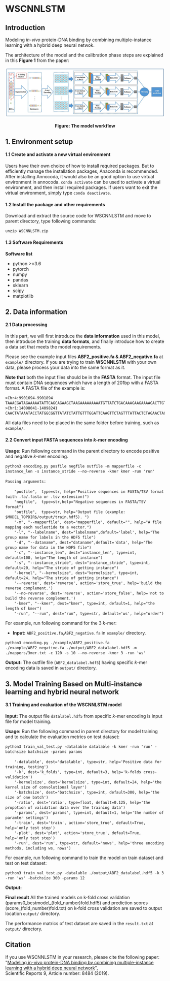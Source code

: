 # WSCNNLSTM
## Introduction
Modeling *in-vivo* protein-DNA binding by combining multiple-instance learning with a hybrid deep neural netwok.

The architecture of the model and the calibration phase steps are explained in this **Figure 1** from the paper:

<p align="center">
<img src="WSCNNLSTM.jpg">
</p>
<p align="center"><b/>Figure: The model workflow</b></p>

## 1. Environment setup

#### 1.1 Create and activate a new virtual environment

Users have their own choice of how to install required packages. But to efficiently manage the installation packages, Anaconda is recommended. After installing Annocoda, it would also be an good option to use virtual environment in annocoda. `conda activate` can be used to activate a virtual environment, and then install required packages. If users want to exit the virtual environment, simply type `conda deactivate`. 

#### 1.2 Install the package and other requirements

Download and extract the source code for WSCNNLSTM and move to parent directory, type following commands:

```
unzip WSCNNLSTM.zip
```
#### 1.3 Software Requirements

**Software list**
- python >=3.6
- pytorch
- numpy 
- pandas
- sklearn
- scipy 
- matplotlib

## 2. Data information

#### 2.1 Data processing
In this part, we will first introduce the **data information** used in this model, then introduce the training **data formats**, and finally introduce how to create a data set that meets the model requirements.

Please see the example input files **ABF2_positive.fa & ABF2_negative.fa** at `example/` directory. If you are trying to train **WSCNNLSTM** with your own data, please process your data into the same format as it.

**Note that** both the input files should be in the **FASTA** format.
The input file must contain DNA sequences which have a length of 201bp with a FASTA format. A FASTA file of the example is:

```
>Chr4:9901694-9901894 
TAAACGATAGAAAAATATTCAGCAGAAGCTAAGAAAAAAAAATGTTATCTGACAAAGAAGAAAAGACTTGTGATTGCTTATTGGGAAATAAATTCTGGTATTACCAAAAAAAAGAAGAGAGAGTAGGTGTTTCTTAATTTCTTAAAATACTTTTAAAAAGATTGTTTAATGTTTTTCATCATATGAAACTGATCGTATTCA
>Chr1:14098041-14098241 
CAACTATAAATACCTATGGCGGTTATATCTATTGTTTGGATTCAAGTTCTAGTTTATTACTCTAGAACTAGCATTAAGAACAATTAAATATGAAGAATTCTACAGATAACCTAGCAGGGGGGCGATCTACTAAACCATATGAATCCCTAATGAGAAACCCTAAACCTAACAAGTGGATTGCTCATACATGATCAAAGAAAC
```

All data files need to be placed in the same folder before training, such as `example/`.

#### 2.2 Convert input FASTA sequences into *k*-mer encoding
**Usage:**
Run following command in the parent directory to encode positive and negative *k*-mer encoding. 
```
python3 encoding.py posfile negfile outfile -m mapperfile -c instance_len -s instance_stride --no-reverse -kmer kmer -run 'run'

Passing arguments:

    "posfile",  type=str, help="Positive sequences in FASTA/TSV format (with .fa/.fasta or .tsv extension)")
    "negfile",  type=str,help="Negative sequences in FASTA/TSV format")
    "outfile",  type=str, help="Output file (example: $MODEL_TOPDIR$/output/train.hdf5). ")
    "-m", "--mapperfile", dest="mapperfile", default="", help="A file mapping each nucleotide to a vector.")
    "-l", "--labelname", dest="labelname",default='label', help="The group name for labels in the HDF5 file")
    "-d", "--dataname", dest="dataname",default='data', help="The group name for data in the HDF5 file")
    "-c", "--instance_len", dest="instance_len", type=int, default=100, help="The length of instance")
    "-s", "--instance_stride", dest="instance_stride", type=int, default=20, help="The stride of getting instance")
    "-kernel", "--kernelsize", dest="kernelsize", type=int, default=24, help="The stride of getting instance")
    '--reverse', dest='reverse', action='store_true', help='build the reverse complement.')
    '--no-reverse', dest='reverse', action='store_false', help='not to build the reverse complement.')
    "-kmer", "--kmer", dest="kmer", type=int, default=1, help="the length of kmer")
    "-run", "--run", dest="run", type=str, default='ws', help="order")
```
For example, run following command for the 3 *k*-mer:
- **Input:** `ABF2_positive.fa`,`ABF2_negative.fa` in `example/` directory. 

```
python3 encoding.py ./example/ABF2_positive.fa ./example/ABF2_negative.fa ./output/ABF2_datalabel.hdf5 -m ./mappers/3mer.txt -c 120 -s 10 --no-reverse -kmer 3 -run 'ws'
```
**Output:** 
The outfile file (`ABF2_datalabel.hdf5`) having specific *k*-mer encoding data is saved in `output/` directory. 

## 3. Model Training Based on Multi-instance learning and hybrid neural network

#### 3.1 Training and evaluation of the WSCNNLSTM model

**Input:** The output file `datalabel.hdf5` from specific *k*-mer encoding is input file for model training. 

**Usage:**
Run the following command in parent directory for model training and to calculate the evaluation metrics on test dataset:

```
python3 train_val_test.py -datalable datalable -k kmer -run 'run' -batchsize batchsize -params params

    '-datalable', dest='datalable', type=str, help='Positive data for training, testing')
    '-k', dest='k_folds', type=int, default=3, help='k-folds cross-validation')
    '-kernelsize', dest='kernelsize', type=int, default=24, help='the kernel size of convolutional layer')
    '-batchsize', dest='batchsize', type=int, default=300, help='the size of one batch')
    '-ratio', dest='ratio', type=float, default=0.125, help='the propotion of validation data over the training data')
    '-params', dest='params', type=int, default=1, help='the number of paramter settings')
    '-train', dest='train', action='store_true', default=True, help='only test step')
    '-plot', dest='plot', action='store_true', default=True, help='only test step')
    '-run', dest='run', type=str, default='nows', help='three encoding methods, including ws, nows')
```

For example, run following command to train the model on train dataset and test on test dataset:
    
```
python3 train_val_test.py -datalable ./output/ABF2_datalabel.hdf5 -k 3 -run 'ws' -batchsize 300 -params 12
```
**Output:** 

**Final result** 
All the trained models on k-fold cross validation (params0_bestmodel_(fold_number)fold.hdf5) and prediction scores (score_(fold_number)fold.txt) on k-fold cross validation are saved to output location `output/` directory.
 
The performance matrics of test dataset are saved in the `result.txt` at `output/` directory. 

## Citation

If you use WSCNNLSTM in your research, please cite the following paper:</br>
"[Modeling in-vivo protein-DNA binding by combining multiple-instance learning with a hybrid deep neural network](https://www.nature.com/articles/s41598-019-44966-x)",<br/>
Scientific Reports 9, Article number: 8484 (2019).
